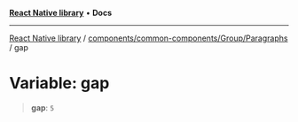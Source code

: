 [**React Native library**](../../../../../index.md) • **Docs**

***

[React Native library](../../../../../modules.md) / [components/common-components/Group/Paragraphs](../index.md) / gap

# Variable: gap

> **gap**: `5`

